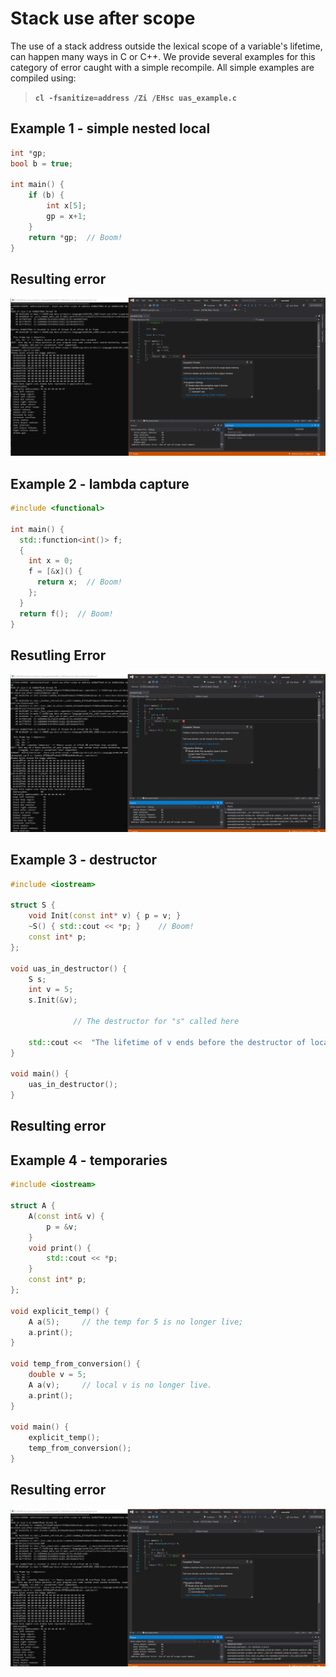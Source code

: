 # Stack use after scope

The use of a stack address outside the lexical scope of a variable's lifetime, can happen many ways in C or C++.  We provide several examples for this category of error caught with a simple recompile. All simple examples are compiled using:
>  **`cl -fsanitize=address /Zi /EHsc uas_example.c`**

## Example 1 - simple nested local

```cpp
int *gp;
bool b = true;

int main() {
    if (b) {
        int x[5];
        gp = x+1;
    }
    return *gp;  // Boom!
}
```
## Resulting error

![example1-screenshot](SRC_CODE\stack-use-after-scope\example1.png) 

## Example 2 - lambda capture
```cpp
#include <functional>

int main() {
  std::function<int()> f;
  {
    int x = 0;
    f = [&x]() {
      return x;  // Boom!
    };
  }
  return f();  // Boom!
}
```
## Resutling Error

![example1-screenshot](SRC_CODE\stack-use-after-scope\example2.png) 

## Example 3 - destructor

```cpp
#include <iostream>

struct S {
    void Init(const int* v) { p = v; }
    ~S() { std::cout << *p; }    // Boom!
    const int* p;
};

void uas_in_destructor() {
    S s;
    int v = 5;
    s.Init(&v);

              // The destructor for "s" called here

    std::cout <<  "The lifetime of v ends before the destructor of local s is called by compiler";
}

void main() {
    uas_in_destructor();
}
```
## Resulting error

## Example 4 - temporaries
```cpp
#include <iostream>

struct A {
    A(const int& v) {
        p = &v;
    }
    void print() {
        std::cout << *p;
    }
    const int* p;
};

void explicit_temp() {
    A a(5);     // the temp for 5 is no longer live;
    a.print();
}

void temp_from_conversion() {
    double v = 5;
    A a(v);     // local v is no longer live.
    a.print();
}

void main() {
    explicit_temp();
    temp_from_conversion(); 
}
```
## Resulting error

![example1-screenshot](SRC_CODE\stack-use-after-scope\example2.png) 
